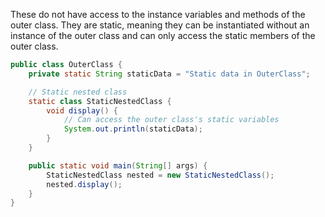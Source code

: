 These do not have access to the instance variables and methods of the outer class. They are static, meaning they can be instantiated without an instance of the outer class and can only access the static members of the outer class.

```java
public class OuterClass {
    private static String staticData = "Static data in OuterClass";

    // Static nested class
    static class StaticNestedClass {
        void display() {
            // Can access the outer class's static variables
            System.out.println(staticData);
        }
    }

    public static void main(String[] args) {
        StaticNestedClass nested = new StaticNestedClass();
        nested.display();
    }
}

```
